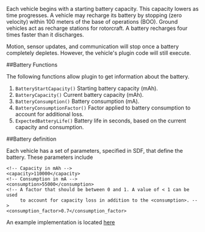 Each vehicle begins with a starting battery capacity. This capacity lowers as time progresses. A vehicle may recharge its battery by stopping (zero velocity) within 100 meters of the base of operations (BOO). Ground vehicles act as recharge stations for rotorcraft. A battery recharges four times faster than it discharges.

Motion, sensor updates, and communication will stop once a battery completely depletes. However, the vehicle's plugin code will still execute.

##Battery Functions

The following functions allow  plugin to get information about the battery.

  1. `BatteryStartCapacity()` Starting battery capacity (mAh).
  2. `BatteryCapacity()` Current battery capacity (mAh).
  3. `BatteryConsumption()` Battery consumption (mA).
  4. `BatteryConsumptionFactor()` Factor applied to battery consumption to account for additional loss.
  5. `ExpectedBatteryLife()` Battery life in seconds, based on the current capacity and consumption.

##Battery definition

Each vehicle has a set of parameters, specified in SDF, that define the battery. These parameters include

```
<!-- Capacity in mAh -->
<capacity>110000</capacity>
<!-- Consumption in mA -->
<consumption>55000</consumption>
<!-- A factor that should be between 0 and 1. A value of < 1 can be used
     to account for capacity loss in addition to the <consumption>. -->
<consumption_factor>0.7</consumption_factor>
```

An example implementation is located [here](https://bitbucket.org/osrf/swarm/src/e43ae253f24edff698323dfae1b4a3c90237b2ee/worlds/ground_simple_2.world.erb?at=default&fileviewer=file-view-default#ground_simple_2.world.erb-16)